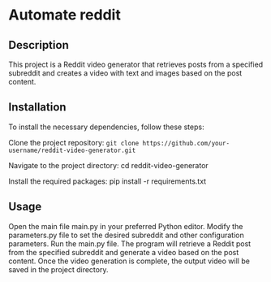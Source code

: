 # Automate reddit
## Description
This project is a Reddit video generator that retrieves posts from a specified subreddit and creates a video with text and images based on the post content.

## Installation
To install the necessary dependencies, follow these steps:

Clone the project repository: ```git clone https://github.com/your-username/reddit-video-generator.git```

Navigate to the project directory: cd reddit-video-generator

Install the required packages: pip install -r requirements.txt
## Usage
Open the main file main.py in your preferred Python editor.
Modify the parameters.py file to set the desired subreddit and other configuration parameters.
Run the main.py file.
The program will retrieve a Reddit post from the specified subreddit and generate a video based on the post content.
Once the video generation is complete, the output video will be saved in the project directory.